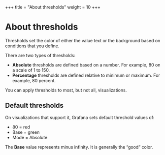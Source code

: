+++
title = "About thresholds"
weight = 10
+++

# About thresholds

Thresholds set the color of either the value text or the background based on conditions that you define.

There are two types of thresholds:

- **Absolute** thresholds are defined based on a number. For example, 80 on a scale of 1 to 150.
- **Percentage** thresholds are defined relative to minimum or maximum. For example, 80 percent.

You can apply thresholds to most, but not all, visualizations.

## Default thresholds

On visualizations that support it, Grafana sets default threshold values of:

- 80 = red
- Base = green
- Mode = Absolute

The **Base** value represents minus infinity. It is generally the “good” color.

